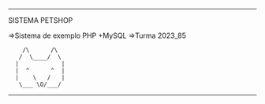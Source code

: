 ------------------------------------------
SISTEMA PETSHOP

=>Sistema de exemplo PHP +MySQL
=>Turma 2023_85
  
      	/\      /\
       /  \____/  \
      |            |
      |  ^      ^  |
      |    \   /   |
       \___ \O/___/

------------------------------------------ 
